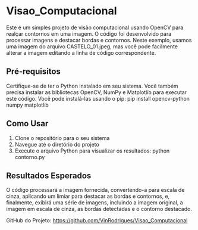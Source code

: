 # Visao_Computacional

Este é um simples projeto de visão computacional usando OpenCV para realçar contornos em uma imagem. O código foi desenvolvido para processar imagens e destacar bordas e contornos. Neste exemplo, usamos uma imagem do arquivo CASTELO_01.jpeg, mas você pode facilmente alterar a imagem editando a linha de código correspondente.

## Pré-requisitos
Certifique-se de ter o Python instalado em seu sistema. Você também precisa instalar as bibliotecas OpenCV, NumPy e Matplotlib para executar este código. Você pode instalá-las usando o pip:
pip install opencv-python numpy matplotlib
## Como Usar
1. Clone o repositório para o seu sistema
2. Navegue até o diretório do projeto
3. Execute o arquivo Python para visualizar os resultados:
python contorno.py


## Resultados Esperados
O código processará a imagem fornecida, convertendo-a para escala de cinza, aplicando um limiar para destacar as bordas e contornos, e, finalmente, exibirá uma série de imagens, incluindo a imagem original, a imagem em escala de cinza, as bordas detectadas e o contorno destacado.


GitHub do Projeto: https://github.com/VinRodrigues/Visao_Computacional
